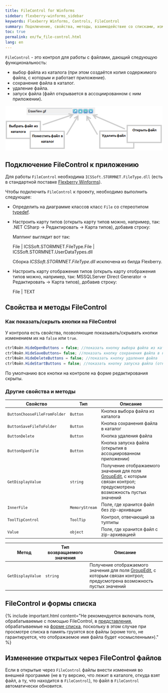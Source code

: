 ```yaml
---
title: FileControl for Winforms
sidebar: flexberry-winforms_sidebar
keywords: Flexberry Winforms, Controls, FileControl
summary: Подключение, свойства, методы, взаимодействие со списками, изменение файлов
toc: true
permalink: en/fw_file-control.html
lang: en
---
```


`FileControl` - это контрол для работы с файлами, дающий следующую функциональность:

* выбор файла из каталога (при этом создаётся копия содержимого файла, с которым и работает приложение).
* сохранение файла в каталог.
* удаление файла.
* запуск файла (файл открывается в ассоциированном с ним приложении).

![](/images/pages/products/flexberry-winforms/controls/file-control/file-control.png)

## Подключение FileControl к приложению

Для работы `FileControl` необходима `ICSSoft.STORMNET.FileType.dll` (есть в стандартной поставке [Flexberry Winforms](fw_landing_page.html)). 

Чтобы подключить `FileControl` к проекту, необходимо выполнить следующее: 

* Определить на диаграмме классов класс `File` со стереотипом [typedef](fd_typedef.html). 

* Настроить карту типов (открыть карту типов можно, например, так: .NET CSharp -> Редактировать -> Карта типов), добавив строку:

    Маппинг выглядит вот так:

    File | ICSSoft.STORMNET.FileType.File | ICSSoft.STORMNET.UserDataTypes.dll 

    Сборка _ICSSoft.STORMNET.FileType.dll_ исключена из билда Flexberry.

* Настроить карту отображения типов (открыть карту отображения типов можно, например, так: MSSQLServer Direct Generator -> Редактировать -> Карта типов), добавив строку:

     File | TEXT

## Свойства и методы FileControl

### Как показать/скрыть кнопки на FileControl

У контрола есть свойства, позволяющие показывать/скрывать кнопки изменением их на `false` или `true`.

```csharp
ctrlФайл.HideOpenButtons = false; //показать кнопку выбора файла из каталога
ctrlФайл.HideSaveButtons= false; //показать кнопку сохранения файла в каталог
ctrlФайл.HideDeleteButtons = false; //показать кнопку удаления файла
ctrlФайл.HideStartButtons = false; //показать кнопку запуска файла (открытия в ассоциированном приложении)
```

По умолчанию все кнопки на контроле на форме редактирования скрыты.

### Другие свойства и методы

| Свойство | Тип | Описание |
| ------------- | ------------- | ------------- |
| `ButtonChooseFileFromFolder` | `Button` | Кнопка выбора файла из каталога |
| `ButtonSaveFileToFolder` | `Button` | Кнопка сохранения файла в каталог
| `ButtonDelete` | `Button` | Кнопка удаления файла
| `ButtonOpenFile` | `Button` | Кнопка запуска файла (открытия в ассоциированном приложении)
| `GetDisplayValue` | `string` | Получение отображаемого значения для поля [GroupEdit](fw_group-edit.html), с которым связан контрол; предусмотрена возможность пустых значений
| `InnerFile` | `MemoryStream` | Поле, где хранится файл без zip-архивации
| `ToolTipControl` | `ToolTip` | Контрол, отвечающий за тултипы
| `Value` | `object` | Поле, где хранится файл с zip-архивацией

| Метод | Тип возвращаемого значения |Описание |
| ------------- | ------------- | ------------- |
| `GetDisplayValue` | `string` | Получение отображаемого значения для поля [GroupEdit](fw_group-edit.html), с которым связан контрол; предусмотрена возможность пустых значений|

## FileControl и формы списка

{% include important.html content="Не рекомендуется включать поля, обрабатываемые с помощью FileControl, в [представления](fd_key-concepts.html), обрабатываемые на [форме списка](fd_key-concepts.html), поскольку в этом случае при просмотре списка в память грузятся все файлы (кроме того, не гарантируется, что отображаемое имя файла будет «осмысленным»)." %}

## Изменение открытых через FileControl файлов

Если в открытые через `FileControl` файлы внести изменения во внешней программе (не в ту версию, что лежит в каталоге, откуда взят файл, а ту, что находится в `FileControl`), то файл в `FileControl` автоматически обновится.
